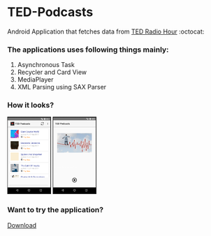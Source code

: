 # TED-Podcasts
Android Application that fetches data from [TED Radio Hour](<http://www.npr.org/programs/ted-radio-hour/>)  :octocat:

### The applications uses following things mainly:
1. Asynchronous Task
2. Recycler and Card View
3. MediaPlayer
4. XML Parsing using SAX Parser

### How it looks?

<img src="https://github.com/pancr9/TED-Podcasts/blob/master/podcast.PNG" alt="Drawing" style="width: 100px;"/> <img src="https://github.com/pancr9/TED-Podcasts/blob/master/podcastplay.PNG" alt="Drawing" style="width: 100px;"/>


### Want to try the application?
[Download](<https://github.com/pancr9/TED-Podcasts/raw/master/TED%20Podcasts.apk>)







